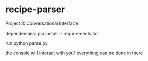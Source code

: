 # recipe-parser
Project 3: Conversational Interface

dependencies:
pip install -r requirements.txt


run 
python parse.py

the console will interact with you! everything can be done in there
